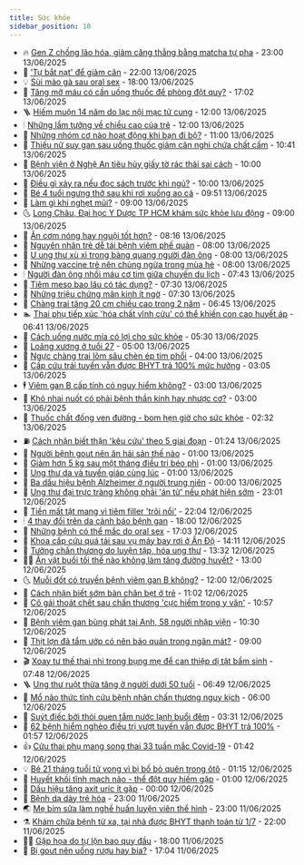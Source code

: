 ```yaml
---
title: Sức khỏe
sidebar_position: 10
---
```


<!-- vnexpress-suc-khoe:START -->
- 🔥 [Gen Z chống lão hóa, giảm căng thẳng bằng matcha tự pha](https://vnexpress.net/gen-z-chong-lao-hoa-giam-cang-thang-bang-matcha-tu-pha-4896259.html) - 23:00 13/06/2025
- 🥰 [&#39;Tự bắt nạt&#39; để giảm cân](https://vnexpress.net/tu-bat-nat-de-giam-can-4898533.html) - 22:00 13/06/2025
- 💡 [Sùi mào gà sau oral sex](https://vnexpress.net/sui-mao-ga-sau-oral-sex-4898362.html) - 18:00 13/06/2025
- 🤗 [Tăng mỡ máu có cần uống thuốc để phòng đột quỵ?](https://vnexpress.net/suc-khoe-cam-nang-tang-mo-mau-co-can-uong-thuoc-de-phong-dot-quy-4897254.html) - 17:02 13/06/2025
- 🪜 [Hiếm muộn 14 năm do lạc nội mạc tử cung](https://vnexpress.net/hiem-muon-14-nam-do-lac-noi-mac-tu-cung-4898532.html) - 12:00 13/06/2025
- 🕯 [Những lầm tưởng về chiều cao của trẻ](https://vnexpress.net/nhung-lam-tuong-ve-chieu-cao-cua-tre-4898476.html) - 12:00 13/06/2025
- 🤭 [Những nhóm cơ nào hoạt động khi bạn đi bộ?](https://vnexpress.net/nhung-nhom-co-nao-hoat-dong-khi-ban-di-bo-4898468.html) - 11:00 13/06/2025
- 👀 [Thiếu nữ suy gan sau uống thuốc giảm cân nghi chứa chất cấm](https://vnexpress.net/thieu-nu-suy-gan-sau-uong-thuoc-giam-can-nghi-chua-chat-cam-4898563.html) - 10:41 13/06/2025
- 🌋 [Bệnh viện ở Nghệ An tiêu hủy giấy tờ rác thải sai cách](https://vnexpress.net/benh-vien-o-nghe-an-tieu-huy-giay-to-rac-thai-sai-cach-4898512.html) - 10:00 13/06/2025
- 🫶 [Điều gì xảy ra nếu đọc sách trước khi ngủ?](https://vnexpress.net/dieu-gi-xay-ra-neu-doc-sach-truoc-khi-ngu-4898272.html) - 10:00 13/06/2025
- 🦆 [Bé 4 tuổi ngưng thở sau khi rơi xuống ao cá](https://vnexpress.net/be-4-tuoi-ngung-tho-sau-khi-roi-xuong-ao-ca-4898524.html) - 09:51 13/06/2025
- 🚀 [Làm gì khi nghẹt mũi?](https://vnexpress.net/lam-gi-khi-nghet-mui-4898469.html) - 09:00 13/06/2025
- 🌜 [Long Châu, Đại học Y Dược TP HCM khám sức khỏe lưu động](https://vnexpress.net/long-chau-dai-hoc-y-duoc-tp-hcm-kham-suc-khoe-luu-dong-4897741.html) - 09:00 13/06/2025
- 🧰 [Ăn cơm nóng hay nguội tốt hơn?](https://vnexpress.net/an-com-nong-hay-nguoi-tot-hon-4897000.html) - 08:16 13/06/2025
- 💫 [Nguyên nhân trẻ dễ tái bệnh viêm phế quản](https://vnexpress.net/nguyen-nhan-tre-de-tai-benh-viem-phe-quan-4898466.html) - 08:00 13/06/2025
- 🌝 [U ung thư xù xì trong bàng quang người đàn ông](https://vnexpress.net/u-ung-thu-xu-xi-trong-bang-quang-nguoi-dan-ong-4898463.html) - 08:00 13/06/2025
- 🗽 [Những vaccine trẻ nên chủng ngừa trong mùa hè](https://vnexpress.net/nhung-vaccine-tre-nen-chung-ngua-trong-mua-he-4898448.html) - 08:00 13/06/2025
- 🕯 [Người đàn ông nhồi máu cơ tim giữa chuyến du lịch](https://vnexpress.net/nguoi-dan-ong-nhoi-mau-co-tim-giua-chuyen-du-lich-4898264.html) - 07:43 13/06/2025
- 🦅 [Tiêm meso bao lâu có tác dụng?](https://vnexpress.net/tiem-meso-bao-lau-co-tac-dung-4898439.html) - 07:30 13/06/2025
- 🦆 [Những triệu chứng mãn kinh ít ngờ](https://vnexpress.net/nhung-trieu-chung-man-kinh-it-ngo-4898329.html) - 07:30 13/06/2025
- 🎊 [Chàng trai tăng 20 cm chiều cao trong 2 năm](https://vnexpress.net/chang-trai-tang-20-cm-chieu-cao-trong-2-nam-4893730.html) - 06:45 13/06/2025
- 🏊 [Thai phụ tiếp xúc &#39;hóa chất vĩnh cửu&#39; có thể khiến con cao huyết áp](https://vnexpress.net/thai-phu-tiep-xuc-hoa-chat-vinh-cuu-co-the-khien-con-cao-huyet-ap-4898398.html) - 06:41 13/06/2025
- 📝 [Cách uống nước mía có lợi cho sức khỏe](https://vnexpress.net/cach-uong-nuoc-mia-co-loi-cho-suc-khoe-4898297.html) - 05:30 13/06/2025
- 💯 [Loãng xương ở tuổi 27](https://vnexpress.net/loang-xuong-o-tuoi-27-4898350.html) - 05:00 13/06/2025
- 🌊 [Ngực chàng trai lõm sâu chèn ép tim phổi](https://vnexpress.net/nguc-chang-trai-lom-sau-chen-ep-tim-phoi-4898300.html) - 04:00 13/06/2025
- 🚀 [Cấp cứu trái tuyến vẫn được BHYT trả 100% mức hưởng](https://vnexpress.net/nguoi-benh-cap-cuu-trai-tuyen-duoc-huong-bhyt-the-nao-4898157.html) - 03:05 13/06/2025
- 🕴 [Viêm gan B cấp tính có nguy hiểm không?](https://vnexpress.net/viem-gan-b-cap-tinh-co-nguy-hiem-khong-4898299.html) - 03:00 13/06/2025
- 🗽 [Khó nhai nuốt có phải bệnh thần kinh hay nhược cơ?](https://vnexpress.net/kho-nhai-nuot-co-phai-benh-than-kinh-hay-nhuoc-co-4898239.html) - 03:00 13/06/2025
- 🎡 [Thuốc chất đống ven đường - bom hẹn giờ cho sức khỏe](https://vnexpress.net/thuoc-chat-dong-ven-duong-bom-hen-gio-cho-suc-khoe-4898176.html) - 02:32 13/06/2025
- ⛽️ [Cách nhận biết thận &#39;kêu cứu&#39; theo 5 giai đoạn](https://vnexpress.net/suc-khoe-cam-nang-than-keu-cuu-theo-5-giai-doan-the-nao-4898120.html) - 01:24 13/06/2025
- 🦆 [Người bệnh gout nên ăn hải sản thế nào](https://vnexpress.net/nguoi-benh-gout-nen-an-hai-san-the-nao-4898217.html) - 01:00 13/06/2025
- 🤩 [Giảm hơn 5 kg sau một tháng điều trị béo phì](https://vnexpress.net/giam-hon-5-kg-sau-mot-thang-dieu-tri-beo-phi-4898004.html) - 01:00 13/06/2025
- 🦒 [Ung thư da và tuyến giáp cùng lúc](https://vnexpress.net/ung-thu-da-va-tuyen-giap-cung-luc-4897950.html) - 01:00 13/06/2025
- 💫 [Ba dấu hiệu bệnh Alzheimer ở người trung niên](https://vnexpress.net/suc-khoe-cam-nang-ba-dau-hieu-benh-alzheimer-som-o-nguoi-trung-nien-4897516.html) - 00:00 13/06/2025
- 🐘 [Ung thư đại trực tràng không phải &#39;án tử&#39; nếu phát hiện sớm](https://vnexpress.net/suc-khoe-cam-nang-ung-thu-dai-truc-trang-khong-phai-la-an-tu-4897545.html) - 23:01 12/06/2025
- 🚀 [Tiền mất tật mang vì tiêm filler &#39;trôi nổi&#39;](https://vnexpress.net/tien-mat-tat-mang-vi-tiem-filler-troi-noi-4898067.html) - 22:04 12/06/2025
- 🕯 [4 thay đổi trên da cảnh báo bệnh gan](https://vnexpress.net/suc-khoe-cam-nang-4-thay-doi-tren-da-canh-bao-benh-gan-4897993.html) - 18:00 12/06/2025
- 🦏 [Những bệnh có thể mắc do oral sex](https://vnexpress.net/suc-khoe-cam-nang-nhung-benh-co-the-mac-do-oral-sex-4897792.html) - 17:03 12/06/2025
- 🦄 [Khoa cấp cứu quá tải sau vụ máy bay rơi ở Ấn Độ](https://vnexpress.net/khoa-cap-cuu-qua-tai-sau-vu-may-bay-roi-o-an-do-4898161.html) - 14:11 12/06/2025
- 🦒 [Tưởng chấn thương do luyện tập, hóa ung thư](https://vnexpress.net/tuong-chan-thuong-do-luyen-tap-hoa-ung-thu-4898068.html) - 13:32 12/06/2025
- 👨‍🏫 [Ăn vặt buổi tối thế nào không làm tăng đường huyết?](https://vnexpress.net/an-vat-buoi-toi-the-nao-khong-lam-tang-duong-huyet-4897801.html) - 13:00 12/06/2025
- 🌜 [Muỗi đốt có truyền bệnh viêm gan B không?](https://vnexpress.net/muoi-dot-co-truyen-benh-viem-gan-b-khong-4898130.html) - 12:00 12/06/2025
- 🚀 [Cách nhận biết sớm bàn chân bẹt ở trẻ](https://vnexpress.net/cach-nhan-biet-som-ban-chan-bet-o-tre-4898077.html) - 11:02 12/06/2025
- 💃 [Cô gái thoát chết sau chấn thương &#39;cực hiếm trong y văn&#39;](https://vnexpress.net/co-gai-thoat-chet-sau-chan-thuong-cuc-hiem-trong-y-van-4897834.html) - 10:57 12/06/2025
- 💯 [Bệnh viêm gan bùng phát tại Anh, 58 người nhập viện](https://vnexpress.net/benh-viem-gan-bung-phat-tai-anh-58-nguoi-nhap-vien-4898081.html) - 10:30 12/06/2025
- 🤔 [Thịt lợn đã tẩm ướp có nên bảo quản trong ngăn mát?](https://vnexpress.net/thit-lon-da-tam-uop-co-nen-bao-quan-trong-ngan-mat-4897027.html) - 09:00 12/06/2025
- 🎬 [Xoay tư thế thai nhi trong bụng mẹ để can thiệp dị tật bẩm sinh](https://vnexpress.net/xoay-tu-the-thai-nhi-trong-bung-me-de-can-thiep-di-tat-bam-sinh-4897826.html) - 07:48 12/06/2025
- 🪜 [Ung thư ruột thừa tăng ở người dưới 50 tuổi](https://vnexpress.net/suc-khoe-cam-nang-loai-ung-thu-it-gap-ngay-cang-tang-o-nguoi-duoi-50-tuoi-4897865.html) - 06:49 12/06/2025
- 🦣 [Mổ não thức tỉnh cứu bệnh nhân chấn thương nguy kịch](https://vnexpress.net/mo-nao-thuc-tinh-cuu-benh-nhan-chan-thuong-nguy-kich-4897805.html) - 06:00 12/06/2025
- 🧐 [Suýt điếc bởi thói quen tắm nước lạnh buổi đêm](https://vnexpress.net/suyt-diec-boi-thoi-quen-tam-nuoc-lanh-buoi-dem-4897763.html) - 03:31 12/06/2025
- 🤡 [62 bệnh hiểm nghèo điều trị vượt tuyến vẫn được BHYT trả 100%](https://vnexpress.net/62-benh-hiem-ngheo-duoc-bhyt-tra-100-du-kham-chua-trai-tuyen-4897728.html) - 01:57 12/06/2025
- 👍 [Cứu thai phụ mang song thai 33 tuần mắc Covid-19](https://vnexpress.net/cuu-thai-phu-mang-song-thai-33-tuan-mac-covid-19-4897702.html) - 01:42 12/06/2025
- 💡 [Bé 21 tháng tuổi tử vong vì bị bố bỏ quên trong ôtô](https://vnexpress.net/be-21-thang-tuoi-tu-vong-vi-bi-bo-bo-quen-trong-oto-4897687.html) - 01:15 12/06/2025
- 💯 [Huyết khối tĩnh mạch não - thể đột quỵ hiếm gặp](https://vnexpress.net/suc-khoe-cam-nang-huyet-khoi-tinh-mach-nao-khac-dot-quy-the-nao-4896574.html) - 01:00 12/06/2025
- 🧠 [Dấu hiệu tăng axit uric ít gặp](https://vnexpress.net/suc-khoe-cam-nang-dau-hieu-tang-axit-uric-it-gap-4897023.html) - 00:00 12/06/2025
- 🎡 [Bệnh dạ dày trẻ hóa](https://vnexpress.net/benh-da-day-tre-hoa-4897421.html) - 23:00 11/06/2025
- 🌏 [Mẹ bỉm sữa làm nghề huấn luyện viên thể hình](https://vnexpress.net/me-bim-sua-lam-nghe-huan-luyen-vien-the-hinh-4896379.html) - 23:00 11/06/2025
- ⚗️ [Khám chữa bệnh từ xa, tại nhà được BHYT thanh toán từ 1/7](https://vnexpress.net/kham-chua-benh-tu-xa-tai-nha-duoc-bhyt-thanh-toan-tu-1-7-4897667.html) - 22:00 11/06/2025
- 👨‍🏫 [Gặp họa do tự lộn bao quy đầu](https://vnexpress.net/gap-hoa-do-tu-lon-bao-quy-dau-4895454.html) - 18:00 11/06/2025
- 🤖 [Bị gout nên uống rượu hay bia?](https://vnexpress.net/suc-khoe-cam-nang-bi-gout-nen-uong-ruou-hay-bia-4896285.html) - 17:04 11/06/2025<!-- vnexpress-suc-khoe:END -->
